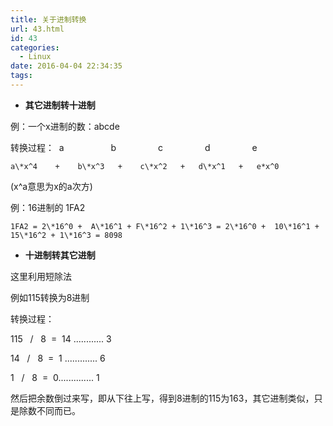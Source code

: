 ```yaml
---
title: 关于进制转换
url: 43.html
id: 43
categories:
  - Linux
date: 2016-04-04 22:34:35
tags:
---
```


*   **其它进制转十进制**

例：一个x进制的数：abcde

转换过程：  a                   b                 c                 d                 e
```
a\*x^4    +    b\*x^3   +    c\*x^2   +   d\*x^1   +   e*x^0
```
(x^a意思为x的a次方)

例：16进制的 1FA2
```
1FA2 = 2\*16^0 +  A\*16^1 + F\*16^2 + 1\*16^3 = 2\*16^0 +  10\*16^1 + 15\*16^2 + 1\*16^3 = 8098
```
*   **十进制转其它进制**

这里利用短除法

例如115转换为8进制

转换过程：

115   /   8  =  14 ............ 3

14   /   8  =  1 ............. 6

1   /   8  =  0.............. 1

然后把余数倒过来写，即从下往上写，得到8进制的115为163，其它进制类似，只是除数不同而已。
